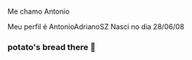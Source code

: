 
Me chamo Antonio

  Meu perfil é AntonioAdrianoSZ
  Nasci no dia 28/06/08










### potato's bread there 👋
